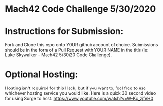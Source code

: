 # Mach42 Code Challenge 5/30/2020
# Instructions for Submission:
Fork and Clone this repo onto YOUR github account of choice.
Submissions should be in the form of a Pull Request with YOUR NAME in the title (ie: Luke Skywalker - Mach42 5/30/20 Code Challenge).
# Optional Hosting:
Hosting isn't required for this Hack, but if you want to, feel free to use whichever hosting service you would like. Here is a quick 30 second video for using Surge to host.
https://www.youtube.com/watch?v=W-Kc_zjfeH0

